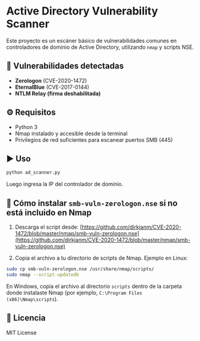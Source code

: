 # Active Directory Vulnerability Scanner

Este proyecto es un escáner básico de vulnerabilidades comunes en controladores de dominio de Active Directory, utilizando `nmap` y scripts NSE.

## 🚨 Vulnerabilidades detectadas

- **Zerologon** (CVE-2020-1472)
- **EternalBlue** (CVE-2017-0144)
- **NTLM Relay (firma deshabilitada)**

## ⚙️ Requisitos

- Python 3
- Nmap instalado y accesible desde la terminal
- Privilegios de red suficientes para escanear puertos SMB (445)

## ▶️ Uso

```bash
python ad_scanner.py
```

Luego ingresa la IP del controlador de dominio.

## 🔧 Cómo instalar `smb-vuln-zerologon.nse` si no está incluido en Nmap

1. Descarga el script desde:
   [https://github.com/dirkjanm/CVE-2020-1472/blob/master/nmap/smb-vuln-zerologon.nse](https://github.com/dirkjanm/CVE-2020-1472/blob/master/nmap/smb-vuln-zerologon.nse)

2. Copia el archivo a tu directorio de scripts de Nmap. Ejemplo en Linux:

```bash
sudo cp smb-vuln-zerologon.nse /usr/share/nmap/scripts/
sudo nmap --script-updatedb
```

En Windows, copia el archivo al directorio `scripts` dentro de la carpeta donde instalaste Nmap (por ejemplo, `C:\Program Files (x86)\Nmap\scripts`).

## 📄 Licencia

MIT License
